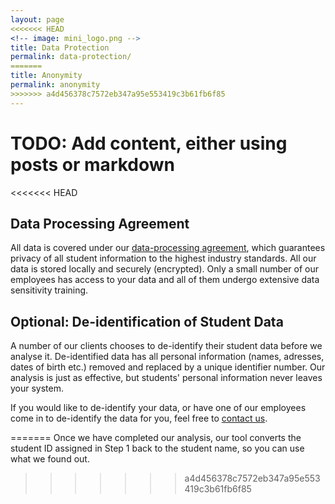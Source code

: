 ```yaml
---
layout: page
<<<<<<< HEAD
<!-- image: mini_logo.png -->
title: Data Protection
permalink: data-protection/
=======
title: Anonymity
permalink: anonymity
>>>>>>> a4d456378c7572eb347a95e553419c3b61fb6f85
---
```


# TODO: Add content, either using posts or markdown

<<<<<<< HEAD
<!-- We are not just promising complete student anonymity; we guarantee it using our 3-step process of data submission:
=======
We are not just promising complete student anonymity; we guarantee it using our 3-step process of data submission:
>>>>>>> a4d456378c7572eb347a95e553419c3b61fb6f85

## Step 1 ##
You download our data submission tool, which takes in student data. This tool replaces sensitive student information (like names, addresses, etc.) with a student ID. If our tool misses some sensitive information, it allows you to select it manually with one click.

## Step 2 ##
The data we need, minus all the sensitive student information is converted into a CSV (something like an Excel file) which you can check and with which our analysis software works.

## Step 3 ##
You send us the CSV, confident about what information it contains.
The sensitive student information never leaves your school's system.

<<<<<<< HEAD
Once we have completed our analysis, our tool converts the student ID assigned in Step 1 back to the student name, so you can use what we found out. -->

## Data Processing Agreement

All data is covered under our [data-processing agreement](SSC-data-processing-agreement.docx), which guarantees privacy of all student information to the highest industry standards. All our data is stored locally and securely (encrypted). Only a small number of our employees has access to your data and all of them undergo extensive data sensitivity training.

## Optional: De-identification of Student Data
A number of our clients chooses to de-identify their student data before we analyse it. De-identified data has all personal information (names, adresses, dates of birth etc.) removed and replaced by a unique identifier number. Our analysis is just as effective, but students' personal information never leaves your system.

If you would like to de-identify your data, or have one of our employees come in to de-identify the data for you, feel free to [contact us](../contact/).


=======
Once we have completed our analysis, our tool converts the student ID assigned in Step 1 back to the student name, so you can use what we found out.
>>>>>>> a4d456378c7572eb347a95e553419c3b61fb6f85
